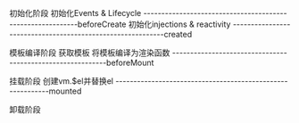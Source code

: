 初始化阶段
    初始化Events & Lifecycle
-----------------------------------------------------------beforeCreate
    初始化injections & reactivity
-----------------------------------------------------------created

模板编译阶段
    获取模板
    将模板编译为渲染函数
-----------------------------------------------------------beforeMount

挂载阶段
    创建vm.$el并替换el
-----------------------------------------------------------mounted

卸载阶段